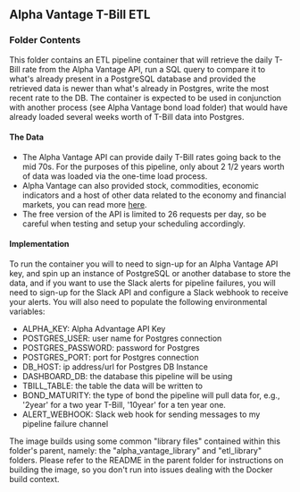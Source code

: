 ## Alpha Vantage T-Bill ETL

### Folder Contents

This folder contains an ETL pipeline container that will retrieve the daily T-Bill rate from the Alpha Vantage API, run a SQL query to compare it to what's already present in a PostgreSQL database and provided the retrieved data is newer than what's already in Postgres, write the most recent rate to the DB. The container is expected to be used in conjunction with another process (see Alpha Vantage bond load folder) that would have already loaded several weeks worth of T-Bill data into Postgres.


#### The Data 

* The Alpha Vantage API can provide daily T-Bill rates going back to the mid 70s. For the purposes of this pipeline, only about 2 1/2 years worth of data was loaded via the one-time load process. 
* Alpha Vantage can also provided stock, commodities, economic indicators and a host of other data related to the economy and financial markets, you can read more [here](https://www.alphavantage.co/documentation/).
* The free version of the API is limited to 26 requests per day, so be careful when testing and setup your scheduling accordingly.  

#### Implementation 

To run the container you will to need to sign-up for an Alpha Vantage API key, and spin up an instance of PostgreSQL or another database to store the data, and if you want to use the Slack alerts for pipeline failures, you will need to sign-up for the Slack API and configure a Slack webhook to receive your alerts. You will also need to populate the following environmental variables:

* ALPHA_KEY: Alpha Advantage API Key
* POSTGRES_USER: user name for Postgres connection
* POSTGRES_PASSWORD: password for Postgres
* POSTGRES_PORT: port for Postgres connection
* DB_HOST: ip address/url for Postgres DB Instance
* DASHBOARD_DB: the database this pipeline will be using
* TBILL_TABLE: the table the data will be written to
* BOND_MATURITY: the type of bond the pipeline will pull data for, e.g., '2year' for a two year T-Bill, '10year' for a ten year one. 
* ALERT_WEBHOOK: Slack web hook for sending messages to my pipeline failure channel

The image builds using some common "library files" contained within this folder's parent, namely: the "alpha_vantage_library" and "etl_library" folders. Please refer to the README in the parent folder for instructions on building the image, so you don't run into issues dealing with the Docker build context. 

